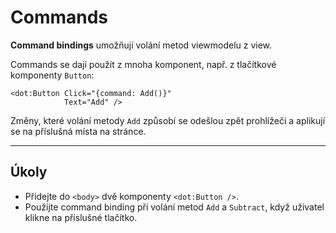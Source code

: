 ﻿---
Title: Commands
Moniker: commands
CodeTask:
    Path: 50_commands.dothtml.csx
    Default: Counter_30.dothtml
    Correct: Counter_40.dothtml
    Dependencies: 
        - CounterViewModel_40.cs
---

# Commands

__Command bindings__ umožňují volání metod viewmodelu z view.

Commands se dají použít z mnoha komponent, např. z tlačítkové komponenty `Button`:

```dothtml
<dot:Button Click="{command: Add()}"
            Text="Add" />
```

Změny, které volání metody `Add` způsobí se odešlou zpět prohlížeči a aplikují se na příslušná místa na stránce.

---

## Úkoly

- Přidejte do `<body>` dvě komponenty `<dot:Button />`.
- Použijte command binding při volání metod `Add` a `Subtract`, když uživatel klikne na příslušné tlačítko.
